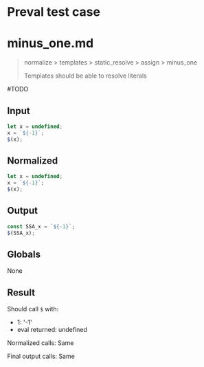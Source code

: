 # Preval test case

# minus_one.md

> normalize > templates > static_resolve > assign > minus_one
>
> Templates should be able to resolve literals

#TODO

## Input

`````js filename=intro
let x = undefined;
x = `${-1}`;
$(x);
`````

## Normalized

`````js filename=intro
let x = undefined;
x = `${-1}`;
$(x);
`````

## Output

`````js filename=intro
const SSA_x = `${-1}`;
$(SSA_x);
`````

## Globals

None

## Result

Should call `$` with:
 - 1: '-1'
 - eval returned: undefined

Normalized calls: Same

Final output calls: Same
